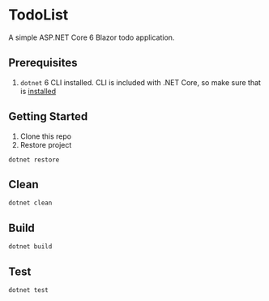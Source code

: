 # TodoList
A simple ASP.NET Core 6 Blazor todo application.

## Prerequisites
1.  `dotnet` 6 CLI installed.  CLI is included with .NET Core, so make sure that is [installed](https://docs.microsoft.com/en-us/dotnet/core/install/)

## Getting Started
1. Clone this repo
2. Restore project
```
dotnet restore
```

## Clean
```
dotnet clean
```

## Build
```
dotnet build
```

## Test
```
dotnet test
```
